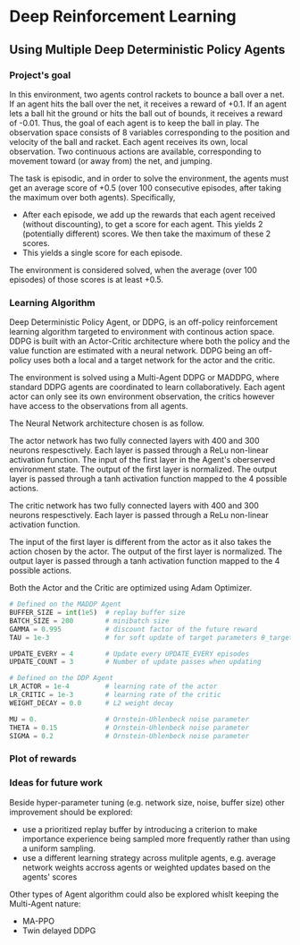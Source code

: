 # Deep Reinforcement Learning
## Using Multiple Deep Deterministic Policy Agents
### Project's goal

In this environment, two agents control rackets to bounce a ball over a net. If an agent hits the ball over the net, it receives a reward of +0.1. If an agent lets a ball hit the ground or hits the ball out of bounds, it receives a reward of -0.01. Thus, the goal of each agent is to keep the ball in play.
The observation space consists of 8 variables corresponding to the position and velocity of the ball and racket. Each agent receives its own, local observation. Two continuous actions are available, corresponding to movement toward (or away from) the net, and jumping.

The task is episodic, and in order to solve the environment, the agents must get an average score of +0.5 (over 100 consecutive episodes, after taking the maximum over both agents). Specifically,

* After each episode, we add up the rewards that each agent received (without discounting), to get a score for each agent. This yields 2 (potentially different) scores. We then take the maximum of these 2 scores.
* This yields a single score for each episode.

The environment is considered solved, when the average (over 100 episodes) of those scores is at least +0.5.

### Learning Algorithm
Deep Deterministic Policy Agent, or DDPG, is an off-policy reinforcement learning algorithm targeted to environment with continous action space. DDPG is built with an Actor-Critic architecture where both the policy and the value function are estimated with a neural network.
DDPG being an off-policy uses both a local and a target network for the actor and the critic.

The environment is solved using a Multi-Agent DDPG or MADDPG, where standard DDPG agents are coordinated to learn collaboratively.
Each agent actor can only see its own environment observation, the critics however have access to the observations from all agents.

The Neural Network architecture chosen is as follow.

The actor network has two fully connected layers with 400 and 300 neurons respesctively. Each layer is passed through a ReLu non-linear activation function. 
The input of the first layer in the Agent's oberserved environment state.
The output of the first layer is normalized. The output layer is passed through a tanh activation function mapped to the 4 possible actions.

The critic network has two fully connected layers with 400 and 300 neurons respesctively. Each layer is passed through a ReLu non-linear activation function.

The input of the first layer is different from the actor as it also takes the action chosen by the actor.
The output of the first layer is normalized. The output layer is passed through a tanh activation function mapped to the 4 possible actions.

Both the Actor and the Critic are optimized using Adam Optimizer.

```python
# Defined on the MADDP Agent
BUFFER_SIZE = int(1e5)  # replay buffer size
BATCH_SIZE = 200        # minibatch size
GAMMA = 0.995           # discount factor of the future reward
TAU = 1e-3              # for soft update of target parameters θ_target = τ*θ_local + (1 - τ)*θ_target

UPDATE_EVERY = 4        # Update every UPDATE_EVERY episodes
UPDATE_COUNT = 3        # Number of update passes when updating

# Defined on the DDP Agent
LR_ACTOR = 1e-4         # learning rate of the actor 
LR_CRITIC = 1e-3        # learning rate of the critic
WEIGHT_DECAY = 0.0      # L2 weight decay

MU = 0.                 # Ornstein-Uhlenbeck noise parameter
THETA = 0.15            # Ornstein-Uhlenbeck noise parameter
SIGMA = 0.2             # Ornstein-Uhlenbeck noise parameter
```

### Plot of rewards

### Ideas for future work
Beside hyper-parameter tuning (e.g. network size, noise, buffer size) other improvement should be explored:
* use a prioritized replay buffer by introducing a criterion to make importance experience being sampled more frequently rather than using a uniform sampling.
* use a different learning strategy across mulitple agents, e.g. average network weights accross agents or weighted updates based on the agents' scores

Other types of Agent algorithm could also be explored whislt keeping the Multi-Agent nature:
* MA-PPO
* Twin delayed DDPG

